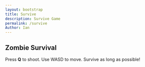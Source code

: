 ```yaml
---
layout: bootstrap
title: Survive
description: Survive Game 
permalink: /survive
Author: Ian
---
```


<h2>Zombie Survival</h2>
<p>Press <b>Q</b> to shoot. Use WASD to move. Survive as long as possible!</p>
<canvas id="gameCanvas" width="800" height="600"></canvas>
<script>
const canvas = document.getElementById("gameCanvas");
const ctx = canvas.getContext("2d");

class Entity {
    constructor(x, y, color, damage = 10, isZombie = false) {
    this.x = x;
    this.y = y;
    this.vx = 0;
    this.vy = 0;
    this.size = 20;
    this.color = color;
    this.hp = 100;
    this.damage = damage;
    this.cooldown = 0;
    this.isZombie = isZombie;
    }

    draw() {
    ctx.fillStyle = this.color;
    ctx.beginPath();
    ctx.arc(this.x, this.y, this.size, 0, Math.PI * 2);
    ctx.fill();

    // Health bar
    ctx.fillStyle = "red";
    ctx.fillRect(this.x - this.size, this.y - this.size - 10, 40, 5);
    ctx.fillStyle = "lime";
    ctx.fillRect(this.x - this.size, this.y - this.size - 10, 40 * (this.hp / 100), 5);
    }

    distanceTo(other) {
    return Math.hypot(this.x - other.x, this.y - other.y);
    }

    move() {
    this.x += this.vx;
    this.y += this.vy;
    }

    setDirection(dx, dy) {
    this.vx = dx;
    this.vy = dy;
    }

    // Add moveToward method for zombies
    moveToward(target, speed) {
    const angle = Math.atan2(target.y - this.y, target.x - this.x);
    this.vx = Math.cos(angle) * speed;
    this.vy = Math.sin(angle) * speed;
    this.move();
    }
}

class Bullet {
    constructor(x, y, angle, color = "yellow", speed = 6, damage = 20) {
    this.x = x;
    this.y = y;
    this.vx = Math.cos(angle) * speed;
    this.vy = Math.sin(angle) * speed;
    this.color = color;
    this.size = 6;
    this.damage = damage;
    this.hit = false;
    }

    update() {
    this.x += this.vx;
    this.y += this.vy;
    }

    draw() {
    ctx.fillStyle = this.color;
    ctx.beginPath();
    ctx.arc(this.x, this.y, this.size, 0, Math.PI * 2);
    ctx.fill();
    }
}

const player = new Entity(400, 300, "blue");
let zombies = [];
let bullets = [];
let keys = { w: false, a: false, s: false, d: false };
let spawnRate = 120;  // initial spawn rate for zombies
let timer = 0;
let gameOver = false;

// Auto-shoot mechanism
function autoShootAt(targets) {
    if (player.cooldown > 0) return;
    let closest = null;
    let minDist = Infinity;
    for (let t of targets) {
    const d = player.distanceTo(t);
    if (d < minDist) {
        minDist = d;
        closest = t;
    }
    }
    if (closest) {
    const angle = Math.atan2(closest.y - player.y, closest.x - player.x);
    bullets.push(new Bullet(player.x, player.y, angle));
    player.cooldown = 15;  // Faster bullet rate
    }
}

// Handle WASD movement
document.addEventListener("keydown", e => {
    if (e.key.toLowerCase() === "w") keys.w = true;
    if (e.key.toLowerCase() === "a") keys.a = true;
    if (e.key.toLowerCase() === "s") keys.s = true;
    if (e.key.toLowerCase() === "d") keys.d = true;
    if (e.key.toLowerCase() === "q") {
    autoShootAt(zombies);
    }
});

document.addEventListener("keyup", e => {
    if (e.key.toLowerCase() === "w") keys.w = false;
    if (e.key.toLowerCase() === "a") keys.a = false;
    if (e.key.toLowerCase() === "s") keys.s = false;
    if (e.key.toLowerCase() === "d") keys.d = false;
});

// Player movement
function movePlayer() {
    const speed = 3;
    let dx = 0;
    let dy = 0;
    if (keys.w) dy = -speed;
    if (keys.s) dy = speed;
    if (keys.a) dx = -speed;
    if (keys.d) dx = speed;
    player.setDirection(dx, dy);
    player.move();
}

function update() {
    if (gameOver) return;

    ctx.clearRect(0, 0, canvas.width, canvas.height);

    timer += 1;

    // Spawn zombies periodically and increase spawn rate every 10 seconds
    if (timer % spawnRate === 0 && zombies.length < 20) {
    const zx = Math.random() * canvas.width;
    const zy = Math.random() * canvas.height;
    zombies.push(new Entity(zx, zy, "green", 10, true));
    }

    // Increase zombie spawn rate every 10 seconds
    if (timer % 600 === 0) {
    spawnRate = Math.max(60, spawnRate - 10);  // Decrease spawn rate but not less than 60
    }

    // Update bullets
    for (let b of bullets) b.update();

    // Move zombies and melee attack if close
    for (let z of zombies) {
    z.moveToward(player, 0.6);
    if (z.cooldown > 0) z.cooldown--;
    if (z.distanceTo(player) < 30 && z.cooldown <= 0) {
        player.hp -= z.damage;
        z.cooldown = 60;
    }
    }

    // Bullet collisions
    for (let b of bullets) {
    for (let z of zombies) {
        if (Math.hypot(b.x - z.x, b.y - z.y) < z.size) {
        z.hp -= b.damage;
        b.hit = true;
        }
    }
    }

    // Clean up bullets and zombies
    bullets = bullets.filter(b => !b.hit && b.x >= 0 && b.y >= 0 && b.x <= canvas.width && b.y <= canvas.height);
    zombies = zombies.filter(z => z.hp > 0);

    // Draw all
    player.draw();
    for (let z of zombies) z.draw();
    for (let b of bullets) b.draw();

    // Move player
    movePlayer();

    if (player.cooldown > 0) player.cooldown--;

    // Display the auto-aim arrow
    if (zombies.length > 0) {
    let closest = zombies.reduce((a, b) => player.distanceTo(a) < player.distanceTo(b) ? a : b);
    const angle = Math.atan2(closest.y - player.y, closest.x - player.x);

    ctx.strokeStyle = "white";
    ctx.lineWidth = 2;
    ctx.beginPath();
    ctx.moveTo(player.x, player.y);
    ctx.lineTo(player.x + Math.cos(angle) * 30, player.y + Math.sin(angle) * 30);
    ctx.stroke();

    // Draw the arrowhead
    ctx.beginPath();
    ctx.moveTo(player.x + Math.cos(angle) * 30, player.y + Math.sin(angle) * 30);
    ctx.lineTo(player.x + Math.cos(angle + Math.PI / 8) * 15, player.y + Math.sin(angle + Math.PI / 8) * 15);
    ctx.moveTo(player.x + Math.cos(angle) * 30, player.y + Math.sin(angle) * 30);
    ctx.lineTo(player.x + Math.cos(angle - Math.PI / 8) * 15, player.y + Math.sin(angle - Math.PI / 8) * 15);
    ctx.stroke();
    }

    // Display information
    ctx.fillStyle = "#fff";
    ctx.font = "16px sans-serif";
    ctx.fillText(`Time: ${Math.floor(timer / 60)}s`, 10, 20);
    ctx.fillText(`Health: ${player.hp}`, 10, 40);

    // Check for game over condition (after 60 seconds)
    if (timer >= 3600 || player.hp <= 0) {
    gameOver = true;
    ctx.fillStyle = "red";
    ctx.font = "48px sans-serif";
    ctx.fillText("Game Over", canvas.width / 2 - 120, canvas.height / 2);
    } else {
    requestAnimationFrame(update);
    }
}

update();
</script>

<script>
// filepath: /home/kasm-user/nighthawk/GenomeGamersFrontend/navigation/Worlds/world0.md
// ...existing code...

// --- Background Music ---
const music = new Audio('{{site.baseurl}}/assets/audio/smashbrosmaintheme.mp3'); // Change path as needed
music.loop = true;
music.volume = 0.5;

// Play music after first user interaction (required by browsers)
function startMusicOnce() {
  music.play().catch(() => {});
  window.removeEventListener('click', startMusicOnce);
  window.removeEventListener('keydown', startMusicOnce);
}
window.addEventListener('click', startMusicOnce);
window.addEventListener('keydown', startMusicOnce);
</script>